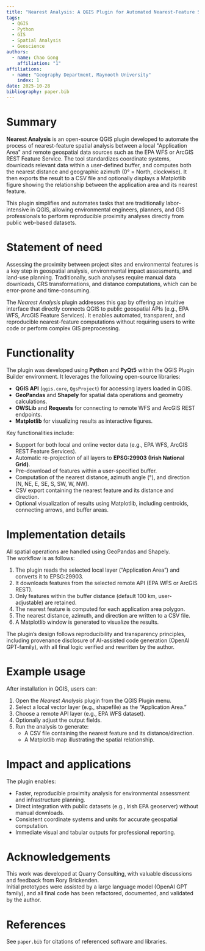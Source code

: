 ```yaml
---
title: "Nearest Analysis: A QGIS Plugin for Automated Nearest-Feature Spatial Analysis"
tags:
  - QGIS
  - Python
  - GIS
  - Spatial Analysis
  - Geoscience
authors:
  - name: Chao Gong
    affiliation: "1"
affiliations:
  - name: "Geography Department, Maynooth University"
    index: 1
date: 2025-10-28
bibliography: paper.bib
---
```


# Summary

**Nearest Analysis** is an open-source QGIS plugin developed to automate the process of nearest-feature spatial analysis between a local "Application Area" and remote geospatial data sources such as the EPA WFS or ArcGIS REST Feature Service. The tool standardizes coordinate systems, downloads relevant data within a user-defined buffer, and computes both the nearest distance and geographic azimuth (0° = North, clockwise). It then exports the result to a CSV file and optionally displays a Matplotlib figure showing the relationship between the application area and its nearest feature.

This plugin simplifies and automates tasks that are traditionally labor-intensive in QGIS, allowing environmental engineers, planners, and GIS professionals to perform reproducible proximity analyses directly from public web-based datasets.

# Statement of need

Assessing the proximity between project sites and environmental features is a key step in geospatial analysis, environmental impact assessments, and land-use planning. Traditionally, such analyses require manual data downloads, CRS transformations, and distance computations, which can be error-prone and time-consuming.  

The *Nearest Analysis* plugin addresses this gap by offering an intuitive interface that directly connects QGIS to public geospatial APIs (e.g., EPA WFS, ArcGIS Feature Services). It enables automated, transparent, and reproducible nearest-feature computations without requiring users to write code or perform complex GIS preprocessing.

# Functionality

The plugin was developed using **Python** and **PyQt5** within the QGIS Plugin Builder environment. It leverages the following open-source libraries:

- **QGIS API** (`qgis.core`, `QgsProject`) for accessing layers loaded in QGIS.
- **GeoPandas** and **Shapely** for spatial data operations and geometry calculations.
- **OWSLib** and **Requests** for connecting to remote WFS and ArcGIS REST endpoints.
- **Matplotlib** for visualizing results as interactive figures.

Key functionalities include:

- Support for both local and online vector data (e.g., EPA WFS, ArcGIS REST Feature Services).
- Automatic re-projection of all layers to **EPSG:29903 (Irish National Grid)**.
- Pre-download of features within a user-specified buffer.
- Computation of the nearest distance, azimuth angle (°), and direction (N, NE, E, SE, S, SW, W, NW).
- CSV export containing the nearest feature and its distance and direction.
- Optional visualization of results using Matplotlib, including centroids, connecting arrows, and buffer areas.

# Implementation details

All spatial operations are handled using GeoPandas and Shapely.  
The workflow is as follows:

1. The plugin reads the selected local layer (“Application Area”) and converts it to EPSG:29903.
2. It downloads features from the selected remote API (EPA WFS or ArcGIS REST).
3. Only features within the buffer distance (default 100 km, user-adjustable) are retained.
4. The nearest feature is computed for each application area polygon.
5. The nearest distance, azimuth, and direction are written to a CSV file.
6. A Matplotlib window is generated to visualize the results.

The plugin’s design follows reproducibility and transparency principles, including provenance disclosure of AI-assisted code generation (OpenAI GPT-family), with all final logic verified and rewritten by the author.

# Example usage

After installation in QGIS, users can:
1. Open the *Nearest Analysis* plugin from the QGIS Plugin menu.
2. Select a local vector layer (e.g., shapefile) as the “Application Area.”
3. Choose a remote API layer (e.g., EPA WFS dataset).
4. Optionally adjust the output fields.
5. Run the analysis to generate:
   - A CSV file containing the nearest feature and its distance/direction.
   - A Matplotlib map illustrating the spatial relationship.

# Impact and applications

The plugin enables:
- Faster, reproducible proximity analysis for environmental assessment and infrastructure planning.
- Direct integration with public datasets (e.g., Irish EPA geoserver) without manual downloads.
- Consistent coordinate systems and units for accurate geospatial computation.
- Immediate visual and tabular outputs for professional reporting.

# Acknowledgements

This work was developed at Quarry Consulting, with valuable discussions and feedback from Rory Brickenden.  
Initial prototypes were assisted by a large language model (OpenAI GPT family), and all final code has been refactored, documented, and validated by the author.

# References

See `paper.bib` for citations of referenced software and libraries.
